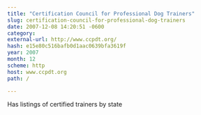 ```yaml
---
title: "Certification Council for Professional Dog Trainers"
slug: certification-council-for-professional-dog-trainers
date: 2007-12-08 14:20:51 -0600
category: 
external-url: http://www.ccpdt.org/
hash: e15e80c516bafb0d1aac0639bfa3619f
year: 2007
month: 12
scheme: http
host: www.ccpdt.org
path: /

---
```


Has listings of certified trainers by state
